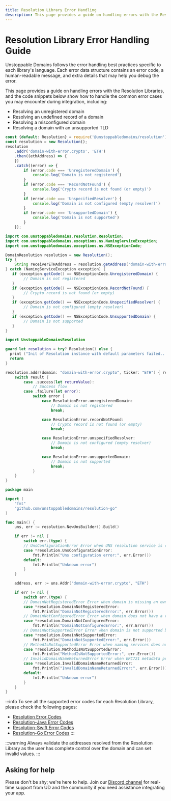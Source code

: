 ```yaml
---
title: Resolution Library Error Handling
description: This page provides a guide on handling errors with the Resolution Libraries.
---
```


# Resolution Library Error Handling Guide

Unstoppable Domains follows the error handling best practices specific to each library's language. Each error data structure contains an error code, a human-readable message, and extra details that may help you debug the error.

This page provides a guide on handling errors with the Resolution Libraries, and the code snippets below show how to handle the common error cases you may encounter during integration, including:

- Resolving an unregistered domain
- Resolving an undefined record of a domain
- Resolving a misconfigured domain
- Resolving a domain with an unsupported TLD

```JavaScript
const {default: Resolution} = require('@unstoppabledomains/resolution');
const resolution = new Resolution();
resolution
    .addr('domain-with-error.crypto', 'ETH')
    .then((ethAddress) => {
    })
    .catch((error) => {
        if (error.code === 'UnregisteredDomain') {
            console.log('Domain is not registered')
        }
        if (error.code === 'RecordNotFound') {
            console.log('Crypto record is not found (or empty)')
        }
        if (error.code === 'UnspecifiedResolver') {
            console.log('Domain is not configured (empty resolver)')
        }
        if (error.code === 'UnsupportedDomain') {
            console.log('Domain is not supported')
        }
    });
```

```Java
import com.unstoppabledomains.resolution.Resolution;
import com.unstoppabledomains.exceptions.ns.NamingServiceException;
import com.unstoppabledomains.exceptions.ns.NSExceptionCode;

DomainResolution resolution = new Resolution();
try {
    String receiverETHAddress = resolution.getAddress("domain-with-error.crypto", "ETH");
} catch (NamingServiceException exception) {
   if (exception.getCode() == NSExceptionCode.UnregisteredDomain) {
        // Domain is not registered
   }
   if (exception.getCode() == NSExceptionCode.RecordNotFound) {
        // Crypto record is not found (or empty)
   }
   if (exception.getCode() == NSExceptionCode.UnspecifiedResolver) {
        // Domain is not configured (empty resolver)
   }
   if (exception.getCode() == NSExceptionCode.UnsupportedDomain) {
        // Domain is not supported
   }
}
```

```Swift
import UnstoppableDomainsResolution

guard let resolution = try? Resolution() else {
  print ("Init of Resolution instance with default parameters failed...")
  return
}

resolution.addr(domain: "domain-with-error.crypto", ticker: "ETH") { result in
    switch result {
        case .success(let returnValue):
            // Success flow
        case .failure(let error):
            switch error {
                case ResolutionError.unregisteredDomain:
                    // Domain is not registered
                    break;

                case ResolutionError.recordNotFound:
                    // Crypto record is not found (or empty)
                    break;

                case ResolutionError.unspecifiedResolver:
                    // Domain is not configured (empty resolver)
                    break;

                case ResolutionError.unsupportedDomain:
                    // Domain is not supported
                    break;
            }
    }
}
```

```Go
package main

import (
    "fmt"
    "github.com/unstoppabledomains/resolution-go"
)

func main() {
    uns, err := resolution.NewUnsBuilder().Build()

    if err != nil {
        switch err.(type) {
        // UnsConfigurationError Error when UNS resolution service is configured incorrectly
        case *resolution.UnsConfigurationError:
            fmt.Println("Uns configuration error:", err.Error())
        default:
            fmt.Println("Unknown error")
        }
    }

    address, err := uns.Addr("domain-with-error.crypto", "ETH")

    if err != nil {
        switch err.(type) {
        // DomainNotRegisteredError Error when domain is missing an owner
        case *resolution.DomainNotRegisteredError:
            fmt.Println("DomainNotRegisteredError:", err.Error())
        // DomainNotConfiguredError Error when domain does not have a resolver set
        case *resolution.DomainNotConfiguredError:
            fmt.Println("DomainNotConfiguredError:", err.Error())
        // DomainNotSupportedError Error when domain is not supported by the naming service
        case *resolution.DomainNotSupportedError:
            fmt.Println("DomainNotSupportedError:", err.Error())
        // MethodIsNotSupportedError Error when naming services does not support called method
        case *resolution.MethodIsNotSupportedError:
            fmt.Println("MethodIsNotSupportedError:", err.Error())
        // InvalidDomainNameReturnedError Error when ERC721 metadata provides returns incorrect domain name
        case *resolution.InvalidDomainNameReturnedError:
            fmt.Println("InvalidDomainNameReturnedError:", err.Error())
        default:
            fmt.Println("Unknown error")
        }
    }
}
```

:::info
To see all the supported error codes for each Resolution Library, please check the following pages:
- [Resolution Error Codes](./error-codes/resolution.md)
- [Resolution-Java Error Codes](./error-codes/resolution-java.md)
- [Resolution-Swift Error Codes](./error-codes/resolution-swift.md)
- [Resolution-Go Error Codes](./error-codes/resolution-go.md)
:::

:::warning
Always validate the addresses resolved from the Resolution Library as the user has complete control over the domain and can set invalid values.
:::

## Asking for help

Please don't be shy; we're here to help. Join our [Discord channel](https://discord.gg/b6ZVxSZ9Hn) for real-time support from UD and the community if you need assistance integrating your app.
